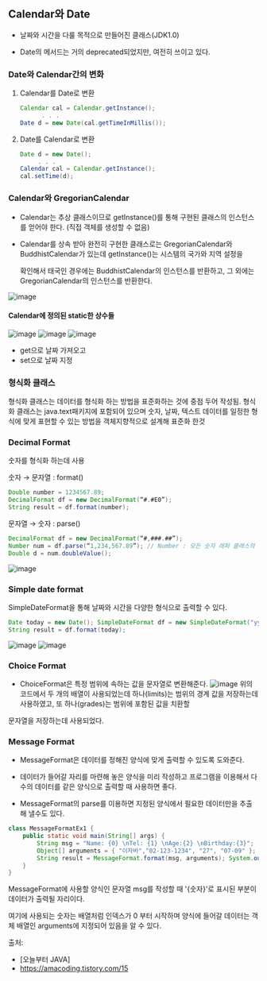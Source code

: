 ## Calendar와 Date

  - 날짜와 시간을 다룰 목적으로 만들어진 클래스(JDK1.0)

  - Date의 메서드는 거의 deprecated되었지만, 여전히 쓰이고 있다.


### Date와 Calendar간의 변화
1. Calendar를 Date로 변환
    ```java
    Calendar cal = Calendar.getInstance();
          . . .  
    Date d = new Date(cal.getTimeInMillis());   
    ```

2. Date를 Calendar로 변환
    ```java
    Date d = new Date();
         . . .
    Calendar cal = Calendar.getInstance();
    cal.setTime(d);
    ```

### Calendar와 GregorianCalendar
  - Calendar는 추상 클래스이므로 getInstance()를 통해 구현된 클래스의 인스턴스를 얻어야 한다. (직접 객체를 생성할 수 없음)

  - Calendar를 상속 받아 완전히 구현한 클래스로는 GregorianCalendar와 BuddhistCalendar가 있는데 getInstance()는 시스템의 국가와 지역 설정을

     확인해서 태국인 경우에는 BuddhistCalendar의 인스턴스를 반환하고, 그 외에는 GregorianCalendar의 인스턴스를 반환한다.

![image](/calendar.png)

#### Calendar에 정의된 static한 상수들 
![image](/calendar2.png)
![image](/calendar3.png)
![image](/calendar4.png)
- get으로 날짜 가져오고 
- set으로 날짜 지정

### 형식화 클래스
형식화 클래스는 데이터를 형식화 하는 방법을 표준화하는 것에 중점 두어 작성됨. 
형식화 클래스는 java.text패키지에 포함되어 있으며 숫자, 날짜, 텍스트 데이터를 일정한 형식에 맞게 표현할 수 있는 방법을 객체지향적으로 설계해 표준화 한것

### Decimal Format
숫자를 형식화 하는데 사용 


숫자 → 문자열  : format()
```java
Double number = 1234567.89; 
DecimalFormat df = new DecimalFormat(“#.#E0”); 
String result = df.format(number);
```

문자열 → 숫자 : parse()
```java
DecimalFormat df = new DecimalFormat(“#,###.##”); 
Number num = df.parse(“1,234,567.89”); // Number : 모든 숫자 래퍼 클래스의 최고 조상 
Double d = num.doubleValue();

```
![image](/decimalFormat.png)


### Simple date format
SimpleDateFormat을 통해 날짜와 시간을 다양한 형식으로 출력할 수 있다.

```java
Date today = new Date(); SimpleDateFormat df = new SimpleDateFormat("yyyy-MM-dd"); // 오늘 날짜를 yyyy-MM-dd 형태로 변환하여 반환한다. 
String result = df.format(today);
```
![image](/simpleDate.png)
![image](/simpleDateRes.png)

### Choice Format
- ChoiceFormat은 특정 범위에 속하는 값을 문자열로 변환해준다.
![image](/choice.png)
위의 코드에서 두 개의 배열이 사용되었는데 하나(limits)는 범위의 경계 값을 저장하는데 사용하였고, 또 하나(grades)는 범위에 포함된 값을 치환할

문자열을 저장하는데 사용되었다.

### Message Format

- MessageFormat은 데이터를 정해진 양식에 맞게 출력할 수 있도록 도와준다.

- 데이터가 들어갈 자리를 마련해 놓은 양식을 미리 작성하고 프로그램을 이용해서 다수의 데이터를 같은 양식으로 출력할 때 사용하면 좋다.

- MessageFormat의 parse를 이용하면 지정된 양식에서 필요한 데이터만을 추출해 낼수도 있다.

```java
class MessageFormatEx1 { 
    public static void main(String[] args) { 
        String msg = "Name: {0} \nTel: {1} \nAge:{2} \nBirthday:{3}"; 
        Object[] arguments = { "이자바","02-123-1234", "27", "07-09" }; 
        String result = MessageFormat.format(msg, arguments); System.out.println(result); 
    } 
}

```
MessageFormat에 사용할 양식인 문자열 msg를 작성할 때 '{숫자}'로 표시된 부분이 데이터가 출력될 자리이다.

여기에 사용되는 숫자는 배열처럼 인덱스가 0 부터 시작하며 양식에 들어갈 데이터는 객체 배열인 arguments에 지정되어 있음을 알 수 있다.






출처:  
- [오늘부터 JAVA]
- https://amacoding.tistory.com/15